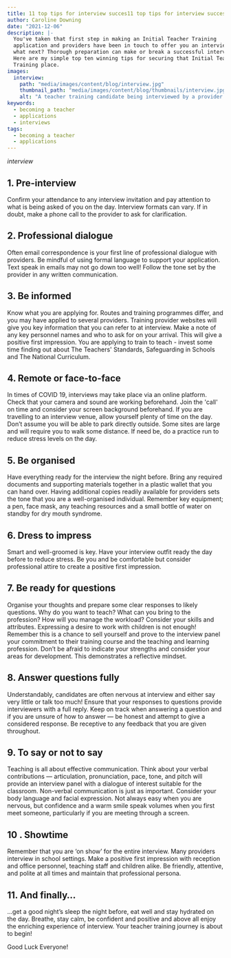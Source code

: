 ```yaml
---
title: 11 top tips for interview succes11 top tips for interview success
author: Caroline Downing
date: "2021-12-06"
description: |-
  You've taken that first step in making an Initial Teacher Training
  application and providers have been in touch to offer you an interview. So,
  what next? Thorough preparation can make or break a successful interview.
  Here are my simple top ten winning tips for securing that Initial Teacher
  Training place.
images:
  interview:
    path: "media/images/content/blog/interview.jpg"
    thumbnail_path: "media/images/content/blog/thumbnails/interview.jpg"
    alt: "A teacher training candidate being interviewed by a provider sitting at opposite sides of a desk"
keywords:
  - becoming a teacher
  - applications
  - interviews
tags:
  - becoming a teacher
  - applications
---
```


$interview$

## 1. Pre-interview 

Confirm your attendance to any interview invitation and pay attention to what is being asked of you on the day. Interview formats can vary. If in doubt, make a phone call to the provider to ask for clarification.

## 2. Professional dialogue 

Often email correspondence is your first line of professional dialogue with providers. Be mindful of using formal language to support your application. Text speak in emails may not go down too well! Follow the tone set by the provider in any written communication. 

## 3. Be informed

Know what you are applying for. Routes and training programmes differ, and you may have applied to several providers. Training provider websites will give you key information that you can refer to at interview. Make a note of any key personnel names and who to ask for on your arrival. This will give a positive first impression. You are applying to train to teach - invest some time finding out about The Teachers' Standards, Safeguarding in Schools and The National Curriculum. 

## 4. Remote or face-to-face

In times of COVID 19, interviews may take place via an online platform. Check that your camera and sound are working beforehand. Join the 'call' on time and consider your screen background beforehand. If you are travelling to an interview venue, allow yourself plenty of time on the day. Don’t assume you will be able to park directly outside. Some sites are large and will require you to walk some distance. If need be, do a practice run to reduce stress levels on the day.

## 5. Be organised

Have everything ready for the interview the night before. Bring any required documents and supporting materials together in a plastic wallet that you can hand over. Having additional copies readily available for providers sets the tone that you are a well-organised individual. Remember key equipment; a pen, face mask, any teaching resources and a small bottle of water on standby for dry mouth syndrome.

## 6. Dress to impress

Smart and well-groomed is key. Have your interview outfit ready the day before to reduce stress. Be you and be comfortable but consider professional attire to create a positive first impression. 

## 7. Be ready for questions

Organise your thoughts and prepare some clear responses to likely questions. Why do you want to teach? What can you bring to the profession? How will you manage the workload? Consider your skills and attributes. Expressing a desire to work with children is not enough! Remember this is a chance to sell yourself and prove to the interview panel your commitment to their training course and the teaching and learning profession. Don’t be afraid to indicate your strengths and consider your areas for development. This demonstrates a reflective mindset. 

## 8. Answer questions fully

Understandably, candidates are often nervous at interview and either say very little or talk too much! Ensure that your responses to questions provide interviewers with a full reply. Keep on track when answering a question and if you are unsure of how to answer — be honest and attempt to give a considered response. Be receptive to any feedback that you are given throughout. 

## 9. To say or not to say

Teaching is all about effective communication. Think about your verbal contributions — articulation, pronunciation, pace, tone, and pitch will provide an interview panel with a dialogue of interest suitable for the classroom. Non-verbal communication is just as important. Consider your body language and facial expression. Not always easy when you are nervous, but confidence and a warm smile speak volumes when you first meet someone, particularly if you are meeting through a screen.

## 10 . Showtime

Remember that you are ‘on show’ for the entire interview. Many providers interview in school settings. Make a positive first impression with reception and office personnel, teaching staff and children alike. Be friendly, attentive, and polite at all times and maintain that professional persona.

## 11. And finally…

…get a good night’s sleep the night before, eat well and stay hydrated on the day. Breathe, stay calm, be confident and positive and above all enjoy the enriching experience of interview. Your teacher training journey is about to begin!

Good Luck Everyone!
